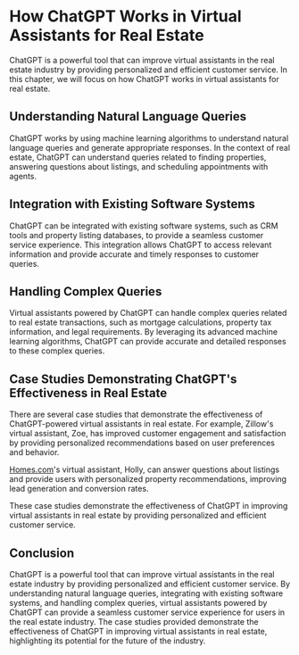 How ChatGPT Works in Virtual Assistants for Real Estate
==========================================================================================================================

ChatGPT is a powerful tool that can improve virtual assistants in the real estate industry by providing personalized and efficient customer service. In this chapter, we will focus on how ChatGPT works in virtual assistants for real estate.

Understanding Natural Language Queries
--------------------------------------

ChatGPT works by using machine learning algorithms to understand natural language queries and generate appropriate responses. In the context of real estate, ChatGPT can understand queries related to finding properties, answering questions about listings, and scheduling appointments with agents.

Integration with Existing Software Systems
------------------------------------------

ChatGPT can be integrated with existing software systems, such as CRM tools and property listing databases, to provide a seamless customer service experience. This integration allows ChatGPT to access relevant information and provide accurate and timely responses to customer queries.

Handling Complex Queries
------------------------

Virtual assistants powered by ChatGPT can handle complex queries related to real estate transactions, such as mortgage calculations, property tax information, and legal requirements. By leveraging its advanced machine learning algorithms, ChatGPT can provide accurate and detailed responses to these complex queries.

Case Studies Demonstrating ChatGPT's Effectiveness in Real Estate
-----------------------------------------------------------------

There are several case studies that demonstrate the effectiveness of ChatGPT-powered virtual assistants in real estate. For example, Zillow's virtual assistant, Zoe, has improved customer engagement and satisfaction by providing personalized recommendations based on user preferences and behavior.

[Homes.com](http://Homes.com)'s virtual assistant, Holly, can answer questions about listings and provide users with personalized property recommendations, improving lead generation and conversion rates.

These case studies demonstrate the effectiveness of ChatGPT in improving virtual assistants in real estate by providing personalized and efficient customer service.

Conclusion
----------

ChatGPT is a powerful tool that can improve virtual assistants in the real estate industry by providing personalized and efficient customer service. By understanding natural language queries, integrating with existing software systems, and handling complex queries, virtual assistants powered by ChatGPT can provide a seamless customer service experience for users in the real estate industry. The case studies provided demonstrate the effectiveness of ChatGPT in improving virtual assistants in real estate, highlighting its potential for the future of the industry.
